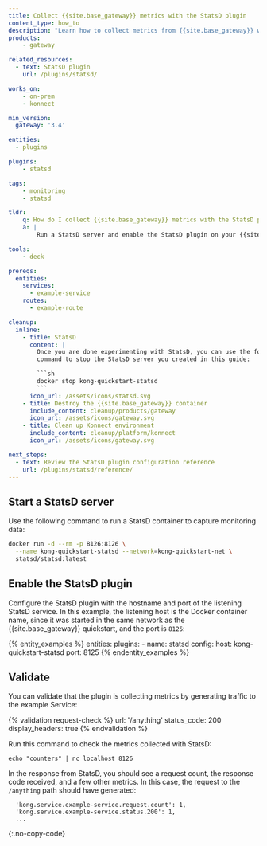 ```yaml
---
title: Collect {{site.base_gateway}} metrics with the StatsD plugin
content_type: how_to
description: "Learn how to collect metrics from {{site.base_gateway}} with the StatsD plugin."
products:
    - gateway

related_resources:
  - text: StatsD plugin
    url: /plugins/statsd/

works_on:
    - on-prem
    - konnect

min_version:
  gateway: '3.4'

entities: 
  - plugins

plugins:
    - statsd

tags:
    - monitoring
    - statsd

tldr:
    q: How do I collect {{site.base_gateway}} metrics with the StatsD plugin?
    a: |
        Run a StatsD server and enable the StatsD plugin on your {{site.base_gateway}}.

tools:
    - deck

prereqs:
  entities:
    services:
      - example-service
    routes:
      - example-route

cleanup:
  inline:
    - title: StatsD
      content: |
        Once you are done experimenting with StatsD, you can use the following
        command to stop the StatsD server you created in this guide:

        ```sh
        docker stop kong-quickstart-statsd
        ```
      icon_url: /assets/icons/statsd.svg
    - title: Destroy the {{site.base_gateway}} container
      include_content: cleanup/products/gateway
      icon_url: /assets/icons/gateway.svg
    - title: Clean up Konnect environment
      include_content: cleanup/platform/konnect
      icon_url: /assets/icons/gateway.svg

next_steps:
  - text: Review the StatsD plugin configuration reference
    url: /plugins/statsd/reference/
---
```


## Start a StatsD server

Use the following command to run a StatsD container to capture monitoring data:

```sh
docker run -d --rm -p 8126:8126 \
  --name kong-quickstart-statsd --network=kong-quickstart-net \
  statsd/statsd:latest
```

## Enable the StatsD plugin

Configure the StatsD plugin with the hostname and port of the listening StatsD service. In this example, the listening host is the Docker container name, since it was started in the same network as the {{site.base_gateway}} quickstart, and the port is `8125`:

{% entity_examples %}
entities:
  plugins:
    - name: statsd
      config:
        host: kong-quickstart-statsd
        port: 8125
{% endentity_examples %}

## Validate

You can validate that the plugin is collecting metrics by generating traffic to the example Service:
<!--vale off -->
{% validation request-check %}
url: '/anything'
status_code: 200
display_headers: true
{% endvalidation %}
<!--vale on -->

Run this command to check the metrics collected with StatsD:
```
echo "counters" | nc localhost 8126
```
In the response from StatsD, you should see a request count, the response code received, and a few other metrics. 
In this case, the request to the `/anything` path should have generated:
```
  'kong.service.example-service.request.count': 1,
  'kong.service.example-service.status.200': 1,
  ...
```
{:.no-copy-code}





